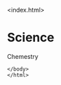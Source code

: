 <index.html>
<!DOCTYPE html>
<html>
    <head>
       <title>Science previous year questgon paper</title>
       <meta charset="UTM-8">
       <meta name="viewpoint"
content="width=divice-width,
initial-scale=1.0">
    </head>
    <body>
        <h1>Science</h1>
         <p>Chemestry</p>
      
    </body>
    </html>
